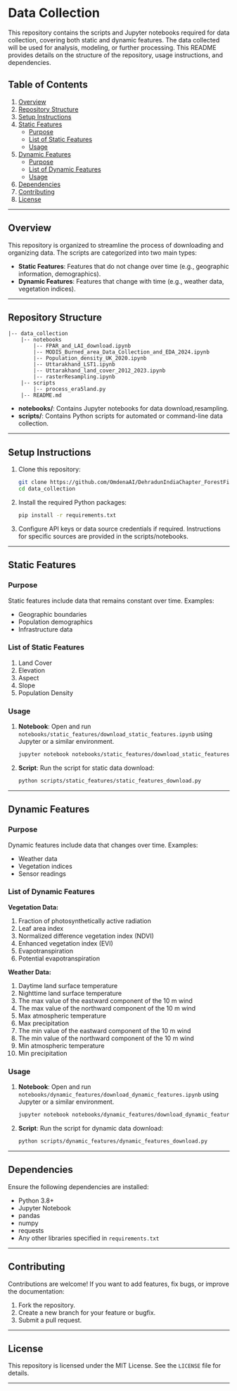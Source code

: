 # Data Collection

This repository contains the scripts and Jupyter notebooks required for data collection, covering both static and dynamic features. The data collected will be used for analysis, modeling, or further processing. This README provides details on the structure of the repository, usage instructions, and dependencies.

## Table of Contents

1. [Overview](#overview)
2. [Repository Structure](#repository-structure)
3. [Setup Instructions](#setup-instructions)
4. [Static Features](#static-features)
    - [Purpose](#purpose)
    - [List of Static Features](#list-of-static-features)
    - [Usage](#usage)
5. [Dynamic Features](#dynamic-features)
    - [Purpose](#purpose)
    - [List of Dynamic Features](#list-of-dynamic-features)
    - [Usage](#usage)
6. [Dependencies](#dependencies)
7. [Contributing](#contributing)
8. [License](#license)

---

## Overview

This repository is organized to streamline the process of downloading and organizing data. The scripts are categorized into two main types:

- **Static Features**: Features that do not change over time (e.g., geographic information, demographics).
- **Dynamic Features**: Features that change with time (e.g., weather data, vegetation indices).

---

## Repository Structure

```
|-- data_collection
    |-- notebooks
        |-- FPAR_and_LAI_download.ipynb
        |-- MODIS_Burned_area_Data_Collection_and_EDA_2024.ipynb
        |-- Population_density_UK_2020.ipynb
        |-- Uttarakhand_LST1.ipynb
        |-- Uttarakhand_land_cover_2012_2023.ipynb
        |-- rasterResampling.ipynb
    |-- scripts
        |-- process_era5land.py
    |-- README.md
```

- **notebooks/**: Contains Jupyter notebooks for data download,resampling.
- **scripts/**: Contains Python scripts for automated or command-line data collection.
---

## Setup Instructions

1. Clone this repository:
   ```bash
   git clone https://github.com/OmdenaAI/DehradunIndiaChapter_ForestFirePredictionandEarlyWarningSystem.git
   cd data_collection
   ```

2. Install the required Python packages:
   ```bash
   pip install -r requirements.txt
   ```

3. Configure API keys or data source credentials if required. Instructions for specific sources are provided in the scripts/notebooks.

---

## Static Features

### Purpose

Static features include data that remains constant over time. Examples:
- Geographic boundaries
- Population demographics
- Infrastructure data

### List of Static Features

1. Land Cover
2. Elevation
3. Aspect
4. Slope
5. Population Density

### Usage

1. **Notebook**:
   Open and run `notebooks/static_features/download_static_features.ipynb` using Jupyter or a similar environment.

   ```bash
   jupyter notebook notebooks/static_features/download_static_features.ipynb
   ```

2. **Script**:
   Run the script for static data download:
   ```bash
   python scripts/static_features/static_features_download.py
   ```

---

## Dynamic Features

### Purpose

Dynamic features include data that changes over time. Examples:
- Weather data
- Vegetation indices
- Sensor readings

### List of Dynamic Features

**Vegetation Data:**
1. Fraction of photosynthetically active radiation
2. Leaf area index
3. Normalized difference vegetation index (NDVI)
4. Enhanced vegetation index (EVI)
5. Evapotranspiration
6. Potential evapotranspiration

**Weather Data:**
1. Daytime land surface temperature
2. Nighttime land surface temperature
3. The max value of the eastward component of the 10 m wind
4. The max value of the northward component of the 10 m wind
5. Max atmospheric temperature
6. Max precipitation
7. The min value of the eastward component of the 10 m wind
8. The min value of the northward component of the 10 m wind
9. Min atmospheric temperature
10. Min precipitation

### Usage

1. **Notebook**:
   Open and run `notebooks/dynamic_features/download_dynamic_features.ipynb` using Jupyter or a similar environment.

   ```bash
   jupyter notebook notebooks/dynamic_features/download_dynamic_features.ipynb
   ```

2. **Script**:
   Run the script for dynamic data download:
   ```bash
   python scripts/dynamic_features/dynamic_features_download.py
   ```

---

## Dependencies

Ensure the following dependencies are installed:

- Python 3.8+
- Jupyter Notebook
- pandas
- numpy
- requests
- Any other libraries specified in `requirements.txt`

---

## Contributing

Contributions are welcome! If you want to add features, fix bugs, or improve the documentation:

1. Fork the repository.
2. Create a new branch for your feature or bugfix.
3. Submit a pull request.

---

## License

This repository is licensed under the MIT License. See the `LICENSE` file for details.

---


